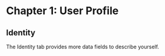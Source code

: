 # Chapter 1: User Profile
## Identity

The Identity tab provides more data fields to describe yourself.